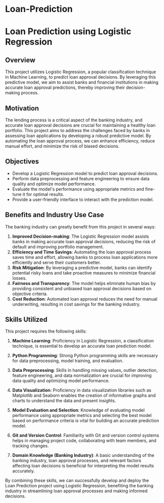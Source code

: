 # Loan-Prediction
# Loan Prediction using Logistic Regression

## Overview

This project utilizes Logistic Regression, a popular classification technique in Machine Learning, to predict loan approval decisions. By leveraging this predictive model, we aim to assist banks and financial institutions in making accurate loan approval predictions, thereby improving their decision-making process.

## Motivation

The lending process is a critical aspect of the banking industry, and accurate loan approval decisions are crucial for maintaining a healthy loan portfolio. This project aims to address the challenges faced by banks in assessing loan applications by developing a robust predictive model. By automating the loan approval process, we can enhance efficiency, reduce manual effort, and minimize the risk of biased decisions.

## Objectives

- Develop a Logistic Regression model to predict loan approval decisions.
- Perform data preprocessing and feature engineering to ensure data quality and optimize model performance.
- Evaluate the model's performance using appropriate metrics and fine-tune it for optimal results.
- Provide a user-friendly interface to interact with the prediction model.

## Benefits and Industry Use Case

The banking industry can greatly benefit from this project in several ways:

1. **Improved Decision-making**: The Logistic Regression model assists banks in making accurate loan approval decisions, reducing the risk of default and improving portfolio management.
2. **Efficiency and Time Savings**: Automating the loan approval process saves time and effort, allowing banks to process loan applications more efficiently and serve their customers better.
3. **Risk Mitigation**: By leveraging a predictive model, banks can identify potential risky loans and take proactive measures to minimize financial losses.
4. **Fairness and Transparency**: The model helps eliminate human bias by providing consistent and unbiased loan approval decisions based on objective criteria.
5. **Cost Reduction**: Automated loan approval reduces the need for manual underwriting, resulting in cost savings for the banking industry.

## Skills Utilized

This project requires the following skills:

1. **Machine Learning**: Proficiency in Logistic Regression, a classification technique, is essential to develop an accurate loan prediction model.

2. **Python Programming**: Strong Python programming skills are necessary for data preprocessing, model training, and evaluation.

3. **Data Preprocessing**: Skills in handling missing values, outlier detection, feature engineering, and data normalization are crucial for improving data quality and optimizing model performance.

4. **Data Visualization**: Proficiency in data visualization libraries such as Matplotlib and Seaborn enables the creation of informative graphs and charts to understand the data and present insights.

5. **Model Evaluation and Selection**: Knowledge of evaluating model performance using appropriate metrics and selecting the best model based on performance criteria is vital for building an accurate prediction model.

6. **Git and Version Control**: Familiarity with Git and version control systems helps in managing project code, collaborating with team members, and tracking changes.

7. **Domain Knowledge (Banking Industry)**: A basic understanding of the banking industry, loan approval processes, and relevant factors affecting loan decisions is beneficial for interpreting the model results accurately.

By combining these skills, we can successfully develop and deploy the Loan Prediction project using Logistic Regression, benefiting the banking industry in streamlining loan approval processes and making informed decisions.
